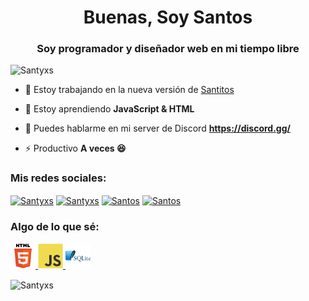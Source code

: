 <h1 align="center">Buenas, Soy Santos</h1>
<h3 align="center">Soy programador y diseñador web en mi tiempo libre</h3>

<p align="left"> <img src="https://komarev.com/ghpvc/?username=Santyxs&label=Profile%20views&color=0e75b6&style=flat" alt="Santyxs" /> </p>

- 🔭 Estoy trabajando en la nueva versión de [Santitos](https://www.santitos.tk)

- 🔎 Estoy aprendiendo **JavaScript & HTML**

- 📩 Puedes hablarme en mi server de Discord **https://discord.gg/**

- ⚡ Productivo **A veces 😆**

<h3 align="left">Mis redes sociales:</h3>
<p align="left">
<a href="https://twitter.com/Santyxs" target="blank"><img align="center" src="https://raw.githubusercontent.com/rahuldkjain/github-profile-readme-generator/master/src/images/icons/Social/twitter.svg" alt="Santyxs" height="30" width="40" /></a>
<a href="https://instagram.com/santos_grey" target="blank"><img align="center" src="https://raw.githubusercontent.com/rahuldkjain/github-profile-readme-generator/master/src/images/icons/Social/instagram.svg" alt="Santyxs" height="30" width="40" /></a>
<a href="https://www.youtube.com/c/Santos Grey" target="blank"><img align="center" src="https://raw.githubusercontent.com/rahuldkjain/github-profile-readme-generator/master/src/images/icons/Social/youtube.svg" alt="Santos" height="30" width="40" /></a>
<a href="https://discord.gg/34325" target="blank"><img align="center" src="https://raw.githubusercontent.com/rahuldkjain/github-profile-readme-generator/master/src/images/icons/Social/discord.svg" alt="Santos" height="30" width="40" /></a>
</p>

<h3 align="left">Algo de lo que sé:</h3>
<p align="left"> 
<a href="https://www.w3.org/html/" target="_blank"> <img src="https://raw.githubusercontent.com/devicons/devicon/master/icons/html5/html5-original-wordmark.svg" alt="HTML5" width="40" height="40"/> </a> <a href="https://developer.mozilla.org/es-ES/docs/Web/JavaScript" target="_blank"> <img src="https://raw.githubusercontent.com/devicons/devicon/master/icons/javascript/javascript-original.svg" alt="JavaScript" width="40" height="40"/> </a> <a href="https://www.sqlite.com/" target="_blank"> <img src="https://raw.githubusercontent.com/devicons/devicon/master/icons/sqlite/sqlite-original-wordmark.svg" alt="SQLite" width="40" height="40"/> </a> </p>

<p><img align="center" src="https://github-readme-stats.vercel.app/api?username=Santyxs&show_icons=true&locale=en" alt="Santyxs" /></p>
